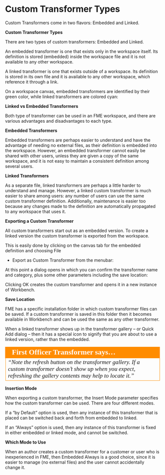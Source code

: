# Custom Transformer Types

Custom Transformers come in two flavors: Embedded and Linked.

**Custom Transformer Types**

There are two types of custom transformers: Embedded and Linked.

An embedded transformer is one that exists only in the workspace itself. Its definition is stored (embedded) inside the workspace file and it is not available to any other workspace.

A linked transformer is one that exists outside of a workspace. Its definition is stored in its own file and it is available to any other workspace, which reference it through a link.

On a workspace canvas, embedded transformers are identified by their green color, while linked transformers are colored cyan:

**Linked vs Embedded Transformers**

Both type of transformer can be used in an FME workspace, and there are various advantages and disadvantages to each type.

**Embedded Transformers**

Embedded transformers are perhaps easier to understand and have the advantage of needing no external files, as their definition is embedded into the workspace. However, an embedded transformer cannot easily be shared with other users, unless they are given a copy of the same workspace, and it is not easy to maintain a consistent definition among several users.

**Linked Transformers**

As a separate file, linked transformers are perhaps a little harder to understand and manage.
However, a linked custom transformer is much easier to share among users: any number of users can use the same custom transformer definition. Additionally, maintenance is easier too because any changes made to the definition are automatically propagated to any workspace that uses it.

**Exporting a Custom Transformer**

All custom transformers start out as an embedded version. To create a linked version the custom transformer is exported from the workspace.

This is easily done by clicking on the canvas tab for the embedded definition and choosing File
- Export as Custom Transformer from the menubar:

At this point a dialog opens in which you can confirm the transformer name and category, plus some other parameters including the save location:

Clicking OK creates the custom transformer and opens it in a new instance of Workbench.

**Save Location**

FME has a specific installation folder in which custom transformer files can be saved. If a custom transformer is saved in this folder then it becomes available in Workbench and can be used the same as any other transformer.

When a linked transformer shows up in the transformer gallery – or Quick Add dialog – then it has a special icon to signify that you are about to use a linked version, rather than the embedded.

<table style="border-spacing: 0px">
<tr>
<td style="vertical-align:middle;background-color:darkorange;border: 2px solid darkorange">
<i class="fa fa-quote-left fa-lg fa-pull-left fa-fw" style="color:white;padding-right: 12px;vertical-align:text-top"></i>
<span style="color:white;font-size:x-large;font-weight: bold;font-family:serif">First Officer Transformer says…</span>
</td>
</tr>

<tr>
<td style="border: 1px solid darkorange">
<span style="font-family:serif; font-style:italic; font-size:larger">
“Note the refresh button on the transformer gallery. If a custom
transformer doesn’t show up when you expect, refreshing the gallery
contents may help to locate it.”
</span>
</td>
</tr>
</table>

**Insertion Mode**

When exporting a custom transformer, the Insert Mode parameter specifies how the custom transformer can be used. There are four different modes.

If a “by Default” option is used, then any instance of this transformer that is placed can be switched back and forth from embedded to linked.

If an “Always” option is used, then any instance of this transformer is fixed in either embedded or linked mode, and cannot be switched.

**Which Mode to Use**

When an author creates a custom transformer for a customer or user who is inexperienced in FME, then Embedded Always is a good choice, since it is easier to manage (no external files) and the user cannot accidentally change it.
